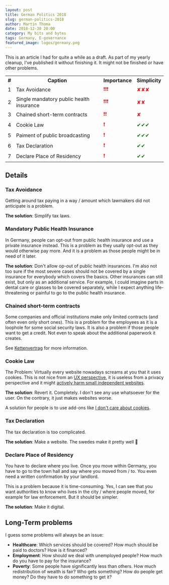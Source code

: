 ```yaml
---
layout: post
title: German Politics 2018
slug: german-politics-2018
author: Martin Thoma
date: 2018-12-30 20:00
category: My bits and bytes
tags: Germany, E-governance
featured_image: logos/germany.png
---
```

<div class="info">This is an article I had for quite a while as a draft. As part of my yearly cleanup, I've published it without finishing it. It might not be finished or have other problems.</div>

<table>
    <tr>
        <th>#</th>
        <th>Caption</th>
        <th>Importance</th>
        <th>Simplicity</th>
    </tr>
    <tr>
        <td>1</td>
        <td>Tax Avoidance</td>
        <td><span style="color: red;">&#10071;&#10071;&#10071;</span></td>
        <td><span style="color: red;">✘✘✘</span></td>
    </tr>
    <tr>
        <td>2</td>
        <td>Single mandatory public health insurance</td>
        <td><span style="color: red;">&#10071;&#10071;&#10071;</span></td>
        <td><span style="color: red;">✘✘</span></td>
    </tr>
    <tr>
        <td>3</td>
        <td>Chained short-term contracts</td>
        <td><span style="color: red;">&#10071;&#10071;</span></td>
        <td><span style="color: red;">✘</span></td>
    </tr>
    <tr>
        <td>4</td>
        <td>Cookie Law</td>
        <td><span style="color: red;">&#10071;</span></td>
        <td><span style="color: green;">&#10004;&#10004;&#10004;</span></td>
    </tr>
    <tr>
        <td>5</td>
        <td>Paiment of public broadcasting</td>
        <td><span style="color: red;">&#10071;</span></td>
        <td><span style="color: green;">&#10004;&#10004;&#10004;</span></td>
    </tr>
    <tr>
        <td>6</td>
        <td>Tax Declaration</td>
        <td><span style="color: red;">&#10071;</span></td>
        <td><span style="color: green;">&#10004;&#10004;</span></td>
    </tr>
    <tr>
        <td>7</td>
        <td>Declare Place of Residency</td>
        <td><span style="color: red;">&#10071;</span></td>
        <td><span style="color: green;">&#10004;&#10004;</span></td>
    </tr>
</table>


## Details

### Tax Avoidance

Getting around tax paying in a way / amount which lawmakers did not anticipate
is a problem.

**The solution**: Simplify tax laws.


### Mandatory Public Health Insurance

In Germany, people can opt-out from public health insurance and use a private
insurance instead. This is a problem as they usally opt-out as they would
otherwise pay more. And it is a problem as those people might be in need of it
later.

**The solution**: Don't allow op-out of public health insurances. I'm also not
too sure if the most severe cases should not be covered by a single insurance
for everybody which covers the basics. Other insurances can still exist, but
only as an additional service. For example, I could imagine parts in dental
care or glasses to be covered separately, while I expect anything
life-threatening or painful to go to the public health insurance.


### Chained short-term contracts

Some companies and official institutions make only limited contracts (and often
even only short ones). This is a problem for the employees as it is a loophole
for some social security laws. It is also a problem if those people want to get
a credit. Not even to speak about the additional paperwork it creates.

See [Kettenvertrag](https://de.wikipedia.org/wiki/Kettenvertrag) for more
information.

### Cookie Law

The Problem: Virtually every website nowadays screams at you that it uses cookies.
This is not nice from an
[UX perspective](https://ux.stackexchange.com/questions/40687/we-use-cookies-notice-on-websites),
it is useless from a privacy perspective and it might [actively harm small independent websites](http://www.dkriesel.com/blog/2018/0522_dsgvo_for_the_win).

**The solution**: Revert it. Completely. I don't see any use whatsoever for the user. On the contrary, it just makes websites worse.

A solution for people is to use add-ons like [I don't care about cookies](https://chrome.google.com/webstore/detail/i-dont-care-about-cookies/fihnjjcciajhdojfnbdddfaoknhalnja).


### Tax Declaration

The tax declaration is too complicated.

**The solution**: Make a website. The swedes make it pretty well 🙂


### Declare Place of Residency

You have to declare where you live. Once you move within Germany, you have to
go to the town hall and say where you moved from / to. You even need a written
confirmation by your landlord.

This is a problem because it is time-consuming. Yes, I can see that you want
authorities to know who lives in the city / where people moved, for example for
law enforcement. But it should be simpler.

**The solution**: Make it digital.


## Long-Term problems

I guess some problems will always be an issue:

* **Healthcare**: Which services should be covered? How much should be paid to
  doctors? How is it financed?
* **Employment**: How should we deal with unemployed people? How much do you
  have to pay for the insurance?
* **Poverty**: Some people have significantly less than others. How much
  redistribution of wealth is fair? Who gets something? How do people get
  money? Do they have to do something to get it?

